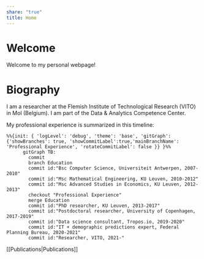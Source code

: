 ```yaml
---
share: "true"
title: Home
---
```


# Welcome

Welcome to my personal webpage!

# Biography

I am a researcher at the Flemish Institute of Technological Research (VITO) in Mol (Belgium). I am part of the Data & Analytics Competence Center.

My professional experience is summarized in this timeline:

```mermaid
%%{init: { 'logLevel': 'debug', 'theme': 'base', 'gitGraph': {'showBranches': true, 'showCommitLabel':true,'mainBranchName': 'Professional Experience', 'rotateCommitLabel': false }} }%%
      gitGraph TB:
	    commit
	    branch Education
	    commit id:"Bsc Computer Science, Universiteit Antwerpen, 2007-2010"
	    commit id:"Msc Mathematical Engineering, KU Leuven, 2010-2012"
	    commit id:"Msc Advanced Studies in Economics, KU Leuven, 2012-2013"
	    checkout "Professional Experience"
	    merge Education
        commit id:"PhD researcher, KU Leuven, 2013-2017"
        commit id:"Postdoctoral researcher, University of Copenhagen, 2017-2019"
        commit id:"Data science consultant, Tropos.io, 2019-2020"
        commit id:"IT + demographic predictions expert, Federal Planning Bureau, 2020-2021"
        commit id:"Researcher, VITO, 2021-"
```

[[Publications|Publications]]